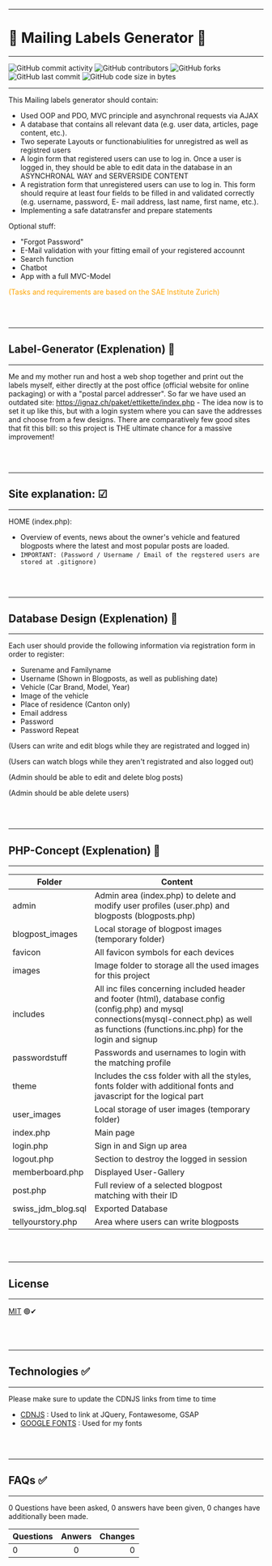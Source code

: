***
#  🌸 Mailing Labels Generator 🌸
---


![GitHub commit activity](https://img.shields.io/github/commit-activity/m/Svendolin/mailing-label-generator?style=for-the-badge) ![GitHub contributors](https://img.shields.io/github/contributors/svendolin/mailing-label-generator?style=for-the-badge) ![GitHub forks](https://img.shields.io/github/forks/Svendolin/mailing-label-generator?color=pink&style=for-the-badge) ![GitHub last commit](https://img.shields.io/github/last-commit/Svendolin/mailing-label-generator?style=for-the-badge) ![GitHub code size in bytes](https://img.shields.io/github/languages/code-size/Svendolin/mailing-label-generator?color=yellow&style=for-the-badge)
***
This Mailing labels generator should contain:

* Used OOP and PDO, MVC principle and asynchronal requests via AJAX
* A database that contains all relevant data (e.g. user data, articles, page content, etc.).
* Two seperate Layouts or functionabiulities for unregistred as well as registred users
* A login form that registered users can use to log in. Once a user is logged in, they should be able to edit data in the database in an ASYNCHRONAL WAY and SERVERSIDE CONTENT
* A registration form that unregistered users can use to log in. This form should require at least four fields to be filled in and validated correctly (e.g. username, password,
E- mail address, last name, first name, etc.).
* Implementing a safe datatransfer and prepare statements

Optional stuff:

* "Forgot Password"
* E-Mail validation with your fitting email of your registered accounnt
* Search function
* Chatbot
* App with a full MVC-Model


<span style="color:orange"> (Tasks and requirements are based on the SAE Institute Zurich)</span> 

<br />
<br />

***
## Label-Generator (Explenation) 💬
***

Me and my mother run and host a web shop together and print out the labels myself, either directly at the post office (official website for online packaging) or with a "postal parcel addresser". So far we have used an outdated site: 
https://ignaz.ch/paket/ettikette/index.php - The idea now is to set it up like this, but with a login system where you can save the addresses and choose from a few designs. There are comparatively few good sites that fit this bill: so this project is THE ultimate chance for a massive improvement!



<br />
<br />

***
## Site explanation: ☑
***

HOME (index.php):

* Overview of events, news about the owner's vehicle and featured blogposts where the latest and most popular posts are loaded.
* ``IMPORTANT: (Password / Username / Email of the regstered users are stored at .gitignore)``

<br />
<br />



***
## Database Design (Explenation) 💬
***

Each user should provide the following information via registration form in order to register:
- Surename and Familyname
- Username (Shown in Blogposts, as well as publishing date)
- Vehicle (Car Brand, Model, Year)
- Image of the vehicle
- Place of residence (Canton only)
- Email address 
- Password
- Password Repeat

(Users can write and edit blogs while they are registrated and logged in)

(Users can watch blogs while they aren't registrated and also logged out)

(Admin should be able to edit and delete blog posts)

(Admin should be able delete users)

<br />
<br />

***
## PHP-Concept (Explenation) 💬
***


|Folder   |Content  |
| ---   | ---   |
|admin| Admin area (index.php) to delete and modify user profiles (user.php) and blogposts (blogposts.php) |
|blogpost_images|Local storage of blogpost images (temporary folder)|
|favicon|All favicon symbols for each devices|
|images|Image folder to storage all the used images for this project|
|includes|All inc files concerning included header and footer (html), database config (config.php) and mysql connections(mysql-connect.php) as well as functions (functions.inc.php) for the login and signup|
|passwordstuff| Passwords and usernames to login with the matching profile|
|theme|Includes the css folder with all the styles, fonts folder with additional fonts and javascript for the logical part|
|user_images|Local storage of user images (temporary folder)|
|index.php| Main page |
|login.php|Sign in and Sign up area |
|logout.php| Section to destroy the logged in session |
|memberboard.php| Displayed User-Gallery|
|post.php| Full review of a selected blogpost matching with their ID|
|swiss_jdm_blog.sql| Exported Database |
|tellyourstory.php| Area where users can write blogposts |


<br />
<br />

***
## License
***
[MIT](https://choosealicense.com/licenses/mit/) 🟢✔

<br />
<br />

***

## Technologies ✅
***
 Please make sure to update the CDNJS links from time to time
* [CDNJS](https://cdnjs.com/) : Used to link at JQuery, Fontawesome, GSAP
* [GOOGLE FONTS](https://cdnjs.com/) : Used for my fonts

<br />
<br />

***
## FAQs ✅
***
0 Questions have been asked, 0 answers have been given, 0 changes have additionally been made.

| Questions | Anwers | Changes |
|:--------------|:-------------:|--------------:|
| 0 | 0 | 0 |